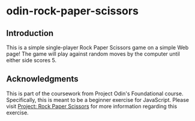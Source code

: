 # odin-rock-paper-scissors

## Introduction
This is a simple single-player Rock Paper Scissors game on a simple Web page! The game will play against random moves by the computer until either side scores 5.  

## Acknowledgments 
This is part of the coursework from Project Odin's Foundational course. Specifically, this is meant to be a beginner exercise for JavaScript. Please visit [Project: Rock Paper Scissors](https://www.theodinproject.com/lessons/foundations-rock-paper-scissors) for more information regarding this exercise.
